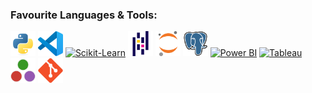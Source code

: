 ### Favourite Languages & Tools:
<div>
  <a href="https://www.python.org/"><img src="https://github.com/devicons/devicon/blob/master/icons/python/python-original.svg" title="Python" alt="Python" width=40 height=40 /></a>
  <a href="https://code.visualstudio.com/"><img src="https://github.com/devicons/devicon/blob/master/icons/vscode/vscode-original.svg" title="VSCode" alt="VSCode" width=40 height=40 /></a>
  <a href="https://scikit-learn.org/stable/")><img src="https://upload.wikimedia.org/wikipedia/commons/0/05/Scikit_learn_logo_small.svg" title="Scikit-Learn" alt="Scikit-Learn" width=40 height=40 /></a>
  <a href="https://pandas.pydata.org/")><img src="https://github.com/devicons/devicon/blob/master/icons/pandas/pandas-original.svg" title="Pandas" alt="Pandas" width=40 height=40 /></a>
  <a href="https://jupyter.org/"><img src="https://github.com/devicons/devicon/blob/master/icons/jupyter/jupyter-original.svg" title="Jupyter" alt="Jupyter" width=40 height=40 /></a>
  <a href="https://www.postgresql.org/"><img src="https://github.com/devicons/devicon/blob/master/icons/postgresql/postgresql-original.svg" title="PostgreSQL" alt="PostgreSQL" width=40 height=40 /></a>
  <a href="https://powerbi.microsoft.com/en-gb/getting-started-with-power-bi/"><img src="https://upload.wikimedia.org/wikipedia/en/2/20/Power_BI_logo.svg" title="Power BI" alt="Power BI" width=40 height=40 /></a>
  <a href="https://www.tableau.com/en-gb/products/desktop"><img src="https://seeklogo.com/images/T/tableau-software-logo-F1CE2CA54A-seeklogo.com.png" title="Tableau" alt="Tableau" width=40 height=40 /></a>
  <a href="https://julialang.org/"><img src="https://github.com/devicons/devicon/blob/master/icons/julia/julia-original.svg" title="Julia" alt="Julia" width=40 height=40 /></a>
  <a href="https://git-scm.com/"><img src="https://github.com/devicons/devicon/blob/master/icons/git/git-original.svg" title="Git" alt="Git" width=40 height=40 /></a>
</div>

<!-- **jwr42/jwr42** is a ✨ _special_ ✨ repository because its `README.md` (this file) appears on your GitHub profile. -->
